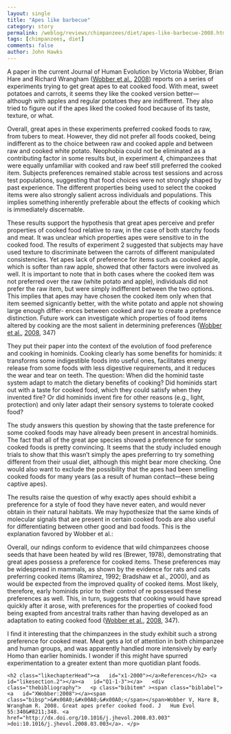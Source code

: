 ```yaml
---
layout: single 
title: "Apes like barbecue" 
category: story
permalink: /weblog/reviews/chimpanzees/diet/apes-like-barbecue-2008.html
tags: [chimpanzees, diet] 
comments: false 
author: John Hawks 
---
```


<p class="noindent" >A paper in the current <span  class="cmti-10">Journal of Human Evolution </span>by Victoria Wobber, Brian Hare and Richard Wrangham (<a  href="#XWobber:2008">Wobber et&#x00A0;al.</a>,&#x00A0;<a  href="#XWobber:2008">2008</a>) reports on a series of experiments trying to get great apes to eat cooked food. With meat, sweet potatoes and carrots, it seems they like the cooked version better&#8212;although with apples and regular potatoes they are indifferent. They also tried to figure out if the apes liked the cooked food because of its taste, texture, or what.      </p>

<div class="quote">      <p class="noindent" >Overall, great apes in these experiments preferred cooked foods      to  raw,  from  tubers  to  meat.  However,  they  did  not  prefer  all      foods cooked, being indifferent as to the choice between raw and      cooked apple and between raw and cooked white potato. Neophobia      could not be eliminated as a contributing factor in some results      but,  in  experiment  4,  chimpanzees  that  were  equally  unfamiliar      with cooked and raw beef still preferred the cooked item. Subjects      preferences  remained  stable  across  test  sessions  and  across  test      populations, suggesting that food choices were not strongly shaped      by past experience. The different properties being used to select      the cooked items were also strongly salient across individuals and      populations. This implies something inherently preferable about the      effects of cooking which is immediately discernable.      </p>

<p class="noindent" >These results support the hypothesis that great apes perceive and      prefer  properties  of  cooked  food  relative  to  raw,  in  the  case  of      both starchy foods and meat. It was unclear which properties apes      were sensitive to in the cooked food. The results of experiment      2 suggested that subjects may have used texture to discriminate      between the carrots of different manipulated consistencies. Yet apes      lack of preference for items such as cooked apple, which is softer      than raw apple, showed that other factors were involved as well. It      is important to note that in both cases where the cooked item was      not preferred over the raw (white potato and apple), individuals      did not prefer the raw item, but were simply indifferent between      the two options. This implies that apes may have chosen the cooked      item only when that item seemed signicantly better, with the white      potato and apple not showing large enough differ- ences between      cooked and raw to create a preference distinction. Future work can      investigate which properties of food items altered by cooking are      the most salient in determining preferences (<a  href="#XWobber:2008">Wobber et&#x00A0;al.</a>,&#x00A0;<a  href="#XWobber:2008">2008</a>,                                                                                                                                           347)</p>

</div> <p class="indent" >   They put their paper into the context of the evolution of food preference and cooking in hominids. Cooking clearly has some benefits for hominids: it transforms some indigestible foods into useful ones, facilitates energy release from some foods with less digestive requirements, and it reduces the wear and tear on teeth. The question: When did the hominid taste system adapt to match the dietary benefits of cooking? Did hominids start out with a taste for cooked food, which they could satisfy when they invented fire? Or did hominids invent fire for other reasons (e.g., light, protection) and only later adapt their sensory systems to tolerate cooked food? </p>

<p class="indent" >   The study answers this question by showing that the taste preference for <span  class="cmti-10">some</span> cooked foods may have already been present in ancestral hominids. The fact that all of the great ape species showed a preference for some cooked foods is pretty convincing. It seems that the study included enough trials to show that this wasn&#8217;t simply the apes preferring to try something different from their usual diet, although this might bear more checking. One would also want to exclude the possibility that the apes had been <span  class="cmti-10">smelling </span>cooked foods for many years (as a result of human contact&#8212;these being captive apes). </p>

<p class="indent" >   The results raise the question of why exactly apes should exhibit a preference for a style of food they have never eaten, and would never obtain in their natural habitats. We may hypothesize that the same kinds of molecular signals that are present in certain cooked foods are also useful for differentiating between other good and bad foods. This is the explanation favored by Wobber et al.:      </p>

<div class="quote">      <p class="noindent" >Overall,  our  ndings  conform  to  evidence  that  wild  chimpanzees      choose seeds that have been heated by wild res (Brewer, 1978),      demonstrating that great apes possess a preference for cooked items.      These preferences may be widespread in mammals, as shown by the      evidence for rats and cats preferring cooked items (Ramirez, 1992;      Bradshaw et al., 2000), and as would be expected from the improved      quality of cooked items. Most likely, therefore, early hominids prior      to their control of re possessed these preferences as well. This, in      turn, suggests that cooking would have spread quickly after it arose,      with preferences for the properties of cooked food being exapted      from ancestral traits rather than having developed as an adaptation      to eating cooked food (<a  href="#XWobber:2008">Wobber et&#x00A0;al.</a>,&#x00A0;<a  href="#XWobber:2008">2008</a>, 347).</p>

</div> <p class="indent" >   I find it interesting that the chimpanzees in the study exhibit such a strong preference for cooked meat. Meat gets a lot of attention in both chimpanzee and human groups, and was apparently handled more intensively by early <span  class="cmti-10">Homo </span>than earlier hominids. I wonder if this might have spurred experimentation to a greater                                                                                                                                      extent than more quotidian plant foods.                                                                                                                                      </p>

<p class="indent" >                                                                                                                                      </p>

    <h2 class="likechapterHead"><a   id="x1-2000"></a>References</h2> <a   id="likesection.2"></a><a   id="Q1-1-3"></a>   <div class="thebibliography">   <p class="bibitem" ><span class="biblabel"> <a   id="XWobber:2008"></a><span class="bibsp">&#x00A0;&#x00A0;&#x00A0;</span></span>Wobber V, Hare B, Wrangham R. 2008. Great apes prefer cooked food. J   Hum Evol 55:340&#8211;348. <a  href="http://dx.doi.org/10.1016/j.jhevol.2008.03.003" >doi:10.1016/j.jhevol.2008.03.003</a>. </p>

   </div>      </body></html>     

